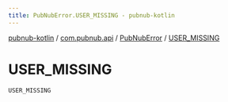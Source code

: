 ```yaml
---
title: PubNubError.USER_MISSING - pubnub-kotlin
---
```


[pubnub-kotlin](../../index.html) / [com.pubnub.api](../index.html) / [PubNubError](index.html) / [USER_MISSING](./-u-s-e-r_-m-i-s-s-i-n-g.html)

# USER_MISSING

`USER_MISSING`